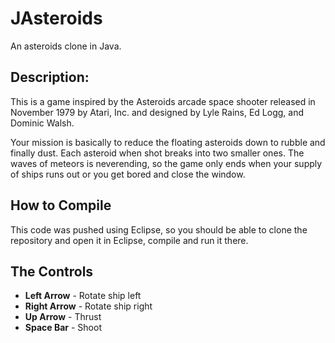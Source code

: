 # JAsteroids
An asteroids clone in Java.

## Description:
This is a game inspired by the Asteroids arcade space shooter released in 
November 1979 by Atari, Inc. and designed by Lyle Rains, Ed Logg, 
and Dominic Walsh.

Your mission is basically to reduce the floating asteroids down to rubble and 
finally dust. Each asteroid when shot breaks into two smaller ones.  The waves
of meteors is neverending, so the game only ends when your supply of ships
runs out or you get bored and close the window.

## How to Compile
This code was pushed using Eclipse, so you should be able to clone the 
repository and open it in Eclipse, compile and run it there. 

## The Controls
- **Left Arrow** - Rotate ship left
- **Right Arrow** - Rotate ship right
- **Up Arrow** - Thrust
- **Space Bar** - Shoot

